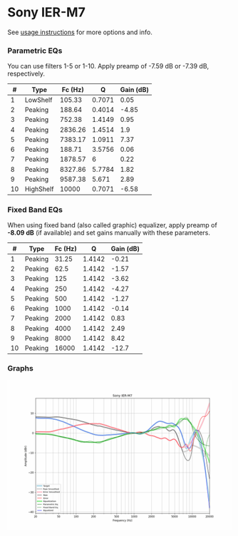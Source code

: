 # Sony IER-M7
See [usage instructions](https://github.com/jaakkopasanen/AutoEq#usage) for more options and info.

### Parametric EQs
You can use filters 1-5 or 1-10. Apply preamp of -7.59 dB or -7.39 dB, respectively.

|   # | Type      |   Fc (Hz) |      Q |   Gain (dB) |
|-----|-----------|-----------|--------|-------------|
|   1 | LowShelf  |    105.33 | 0.7071 |        0.05 |
|   2 | Peaking   |    188.64 | 0.4014 |       -4.85 |
|   3 | Peaking   |    752.38 | 1.4149 |        0.95 |
|   4 | Peaking   |   2836.26 | 1.4514 |        1.9  |
|   5 | Peaking   |   7383.17 | 1.0911 |        7.37 |
|   6 | Peaking   |    188.71 | 3.5756 |        0.06 |
|   7 | Peaking   |   1878.57 | 6      |        0.22 |
|   8 | Peaking   |   8327.86 | 5.7784 |        1.82 |
|   9 | Peaking   |   9587.38 | 5.671  |        2.89 |
|  10 | HighShelf |  10000    | 0.7071 |       -6.58 |

### Fixed Band EQs
When using fixed band (also called graphic) equalizer, apply preamp of **-8.09 dB** (if available) and set gains manually with these parameters.

|   # | Type    |   Fc (Hz) |      Q |   Gain (dB) |
|-----|---------|-----------|--------|-------------|
|   1 | Peaking |     31.25 | 1.4142 |       -0.21 |
|   2 | Peaking |     62.5  | 1.4142 |       -1.57 |
|   3 | Peaking |    125    | 1.4142 |       -3.62 |
|   4 | Peaking |    250    | 1.4142 |       -4.27 |
|   5 | Peaking |    500    | 1.4142 |       -1.27 |
|   6 | Peaking |   1000    | 1.4142 |       -0.14 |
|   7 | Peaking |   2000    | 1.4142 |        0.83 |
|   8 | Peaking |   4000    | 1.4142 |        2.49 |
|   9 | Peaking |   8000    | 1.4142 |        8.42 |
|  10 | Peaking |  16000    | 1.4142 |      -12.7  |

### Graphs
![](./Sony%20IER-M7.png)

